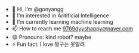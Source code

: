 - 👋 Hi, I’m @gonyangg
- 👀 I’m interested in Aritificial Intelligence
- 🌱 I’m currently learning machine learning
- 📫 How to reach me 9769dyyshappy@naver.com
- 😄 Pronouns: kind robot? maybe
- ⚡ Fun fact: I love 짱구는 못말려

<!---
gonyangg/gonyangg is a ✨ special ✨ repository because its `README.md` (this file) appears on your GitHub profile.
You can click the Preview link to take a look at your changes.
--->
